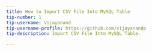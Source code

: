 ```yaml
---
title: How to Import CSV File Into MySQL Table
tip-number: 1
tip-username: Vijayanand
tip-username-profile: https://github.com/vijayanandp
tip-description: Import CSV File Into MySQL Table.

---
```

